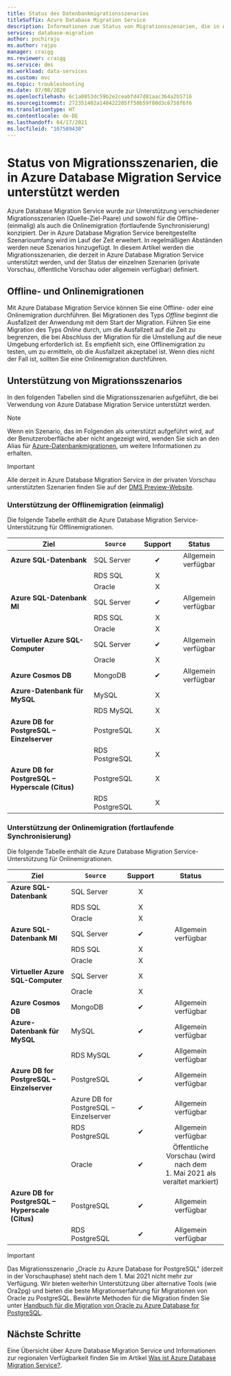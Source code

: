 ```yaml
---
title: Status des Datenbankmigrationsszenarios
titleSuffix: Azure Database Migration Service
description: Informationen zum Status von Migrationsszenarien, die in Azure Database Migration Service unterstützt werden.
services: database-migration
author: pochiraju
ms.author: rajpo
manager: craigg
ms.reviewer: craigg
ms.service: dms
ms.workload: data-services
ms.custom: mvc
ms.topic: troubleshooting
ms.date: 07/08/2020
ms.openlocfilehash: 6c1a0853dc59b2e2ceabfd47d81aac364a2b5716
ms.sourcegitcommit: 272351402a140422205ff50b59f80d3c6758f6f6
ms.translationtype: HT
ms.contentlocale: de-DE
ms.lasthandoff: 04/17/2021
ms.locfileid: "107589430"
---
```

# <a name="status-of-migration-scenarios-supported-by-azure-database-migration-service"></a>Status von Migrationsszenarien, die in Azure Database Migration Service unterstützt werden

Azure Database Migration Service wurde zur Unterstützung verschiedener Migrationsszenarien (Quelle-Ziel-Paare) und sowohl für die Offline- (einmalig) als auch die Onlinemigration (fortlaufende Synchronisierung) konzipiert. Der in Azure Database Migration Service bereitgestellte Szenarioumfang wird im Lauf der Zeit erweitert. In regelmäßigen Abständen werden neue Szenarios hinzugefügt. In diesem Artikel werden die Migrationsszenarien, die derzeit in Azure Database Migration Service unterstützt werden, und der Status der einzelnen Szenarien (private Vorschau, öffentliche Vorschau oder allgemein verfügbar) definiert.

## <a name="offline-versus-online-migrations"></a>Offline- und Onlinemigrationen

Mit Azure Database Migration Service können Sie eine Offline- oder eine Onlinemigration durchführen. Bei Migrationen des Typs *Offline* beginnt die Ausfallzeit der Anwendung mit dem Start der Migration. Führen Sie eine Migration des Typs *Online* durch, um die Ausfallzeit auf die Zeit zu begrenzen, die bei Abschluss der Migration für die Umstellung auf die neue Umgebung erforderlich ist. Es empfiehlt sich, eine Offlinemigration zu testen, um zu ermitteln, ob die Ausfallzeit akzeptabel ist. Wenn dies nicht der Fall ist, sollten Sie eine Onlinemigration durchführen.

## <a name="migration-scenario-support"></a>Unterstützung von Migrationsszenarios

In den folgenden Tabellen sind die Migrationsszenarien aufgeführt, die bei Verwendung von Azure Database Migration Service unterstützt werden.

> [!NOTE]
> Wenn ein Szenario, das im Folgenden als unterstützt aufgeführt wird, auf der Benutzeroberfläche aber nicht angezeigt wird, wenden Sie sich an den Alias für [Azure-Datenbankmigrationen](mailto:AskAzureDatabaseMigrations@service.microsoft.com), um weitere Informationen zu erhalten.

> [!IMPORTANT]
> Alle derzeit in Azure Database Migration Service in der privaten Vorschau unterstützten Szenarien finden Sie auf der [DMS Preview-Website](https://aka.ms/dms-preview).

### <a name="offline-one-time-migration-support"></a>Unterstützung der Offlinemigration (einmalig)

Die folgende Tabelle enthält die Azure Database Migration Service-Unterstützung für Offlinemigrationen.

| Ziel  | `Source` | Support | Status |
| ------------- | ------------- |:-------------:|:-------------:|
| **Azure SQL-Datenbank** | SQL Server | ✔ | Allgemein verfügbar |
|   | RDS SQL | X |  |
|   | Oracle | X |  |
| **Azure SQL-Datenbank MI** | SQL Server | ✔ | Allgemein verfügbar |
|   | RDS SQL | X |  |
|   | Oracle | X |   |
| **Virtueller Azure SQL-Computer** | SQL Server | ✔ | Allgemein verfügbar |
|   | Oracle | X |   |
| **Azure Cosmos DB** | MongoDB | ✔ | Allgemein verfügbar |
| **Azure-Datenbank für MySQL** | MySQL | X |   |
|   | RDS MySQL | X |   |
| **Azure DB for PostgreSQL – Einzelserver** | PostgreSQL | X |
|  | RDS PostgreSQL | X |   |
| **Azure DB for PostgreSQL – Hyperscale (Citus)** | PostgreSQL | X |
|  | RDS PostgreSQL | X |   |

### <a name="online-continuous-sync-migration-support"></a>Unterstützung der Onlinemigration (fortlaufende Synchronisierung)

Die folgende Tabelle enthält die Azure Database Migration Service-Unterstützung für Onlinemigrationen.

| Ziel  | `Source` | Support | Status |
| ------------- | ------------- |:-------------:|:-------------:|
| **Azure SQL-Datenbank** | SQL Server | X |  |
|   | RDS SQL | X |  |
|   | Oracle | X |  |
| **Azure SQL-Datenbank MI** | SQL Server | ✔ | Allgemein verfügbar |
|   | RDS SQL | X |  |
|   | Oracle | X |  |
| **Virtueller Azure SQL-Computer** | SQL Server | X |   |
|   | Oracle  | X |  |
| **Azure Cosmos DB** | MongoDB | ✔ | Allgemein verfügbar |
| **Azure-Datenbank für MySQL** | MySQL | ✔ | Allgemein verfügbar |
|   | RDS MySQL | ✔ | Allgemein verfügbar |
| **Azure DB for PostgreSQL – Einzelserver** | PostgreSQL | ✔ | Allgemein verfügbar |
|   | Azure DB for PostgreSQL – Einzelserver | ✔ | Allgemein verfügbar |
|   | RDS PostgreSQL | ✔ | Allgemein verfügbar |
|   | Oracle | ✔ | Öffentliche Vorschau (wird nach dem 1. Mai 2021 als veraltet markiert) |
| **Azure DB for PostgreSQL – Hyperscale (Citus)** | PostgreSQL | ✔ | Allgemein verfügbar |
|   | RDS PostgreSQL | ✔ | Allgemein verfügbar |

> [!IMPORTANT]
> Das Migrationsszenario „Oracle zu Azure Database for PostgreSQL" (derzeit in der Vorschauphase) steht nach dem 1. Mai 2021 nicht mehr zur Verfügung. Wir bieten weiterhin Unterstützung über alternative Tools (wie Ora2pg) und bieten die beste Migrationserfahrung für Migrationen von Oracle zu PostgreSQL. Bewährte Methoden für die Migration finden Sie unter [Handbuch für die Migration von Oracle zu Azure Database for PostgreSQL](https://aka.ms/OracletoPGguide).


## <a name="next-steps"></a>Nächste Schritte

Eine Übersicht über Azure Database Migration Service und Informationen zur regionalen Verfügbarkeit finden Sie im Artikel [Was ist Azure Database Migration Service?](dms-overview.md).
